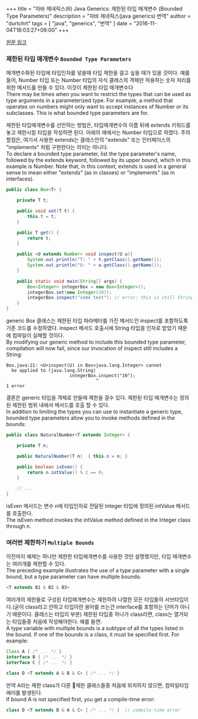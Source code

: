 +++
title = "자바 제네릭스(6) Java Generics: 제한된 타입 매개변수 (Bounded Type Parameters)"
description = "자바 제네릭스(java generics) 번역"
author = "durtchrt"
tags = [ "java", "generics", "번역"  ]
date = "2016-11-04T18:03:27+09:00"
+++

[원문 링크](https://docs.oracle.com/javase/tutorial/java/generics/bounded.html)

### 제한된 타입 매개변수 `Bounded Type Parameters`

매개변수화된 타입에 타입인자를 넣을때 타입 제한을 걸고 싶을 때가 있을 것이다. 예를 들어, Number 타입 또는 Number 타입의 자식 클래스의 객체만 허용하는 숫자 처리를 위한 메서드를 만들 수 있다. 이것이 제한된 타입 매개변수다
<br>
There may be times when you want to restrict the types that can be used as type arguments in a parameterized type. For example, a method that operates on numbers might only want to accept instances of Number or its subclasses. This is what bounded type parameters are for.

제한된 타입매개변수를 선언하는 방법은, 타입매개변수의 이름 뒤에  extends 키워드를 놓고 제한시킬 타입을 작성하면 된다. 아래의 에에서는 Number 타입으로 하였다. 주의할점은, 여기서 사용한 extends는 클래스안의 "extends" 또는 인터페이스의 "implements" 처럼 구현한다는 의미는 아니다.
<br>
To declare a bounded type parameter, list the type parameter's name, followed by the extends keyword, followed by its upper bound, which in this example is Number. Note that, in this context, extends is used in a general sense to mean either "extends" (as in classes) or "implements" (as in interfaces).

```java
public class Box<T> {

    private T t;

    public void set(T t) {
        this.t = t;
    }

    public T get() {
        return t;
    }

    public <U extends Number> void inspect(U u){
        System.out.println("T: " + t.getClass().getName());
        System.out.println("U: " + u.getClass().getName());
    }

    public static void main(String[] args) {
        Box<Integer> integerBox = new Box<Integer>();
        integerBox.set(new Integer(10));
        integerBox.inspect("some text"); // error: this is still String!
    }
}
```
generic Box 클래스는 제한된 타입 파라메터를 가진 메서드인 inspect를 포함하도록 기존 코드를 수정하였다. inspect 메서드 호출시에 String 타입을 인자로 받았기 때문에 컴파일이 실패할 것이다.
<br>
By modifying our generic method to include this bounded type parameter, compilation will now fail, since our invocation of inspect still includes a String:

```shell
Box.java:21: <U>inspect(U) in Box<java.lang.Integer> cannot
  be applied to (java.lang.String)
                        integerBox.inspect("10");
                                  ^
1 error
```

결론은 generic 타입을 객체로 만들때 제한을 걸수 있다. 제한된 타입 매개변수는 정의된 제한된 범위 내에서 메서드를 호출 할 수 있다.
<br>
In addition to limiting the types you can use to instantiate a generic type, bounded type parameters allow you to invoke methods defined in the bounds:

```java
public class NaturalNumber<T extends Integer> {

    private T n;

    public NaturalNumber(T n)  { this.n = n; }

    public boolean isEven() {
        return n.intValue() % 2 == 0;
    }

    // ...
}
```
isEven 메서드는 변수 n에 타입인자로 전달된 Integer 타입에 정의된 intValue 메서드를 호출한다.
<br>
The isEven method invokes the intValue method defined in the Integer class through n.

### 여러번 제한하기 `Multiple Bounds`

이전까지 예제는 하나만 제한한 타입매개변수를 사용한 것만 설명했지만, 타입 매개변수는 여러개를 제한할 수 있다.
<br>
The preceding example illustrates the use of a type parameter with a single bound, but a type parameter can have multiple bounds:

```java
<T extends B1 & B2 & B3>
```

여러개의 제한들로 구성된 타입매개변수는 제한하려 나열한 모든 타입들의 서브타입이다.(굳이 class라고 안하고 타입이란 용어를 쓰는건 interface를 포함하는 단어가 아니기 때문이다. 클래스는 타입의 부분) 제한된 타입중 하나가 class라면, class는 열거되는 타입들중 처음에 작성해야한다. 예를 들면:
<br>
A type variable with multiple bounds is a subtype of all the types listed in the bound. If one of the bounds is a class, it must be specified first. For example:

```java
Class A { /* ... */ }
interface B { /* ... */ }
interface C { /* ... */ }

class D <T extends A & B & C> { /* ... */ }
```

만약 A라는 제한 class가 다른 제한 클래스들중 처음에 위치하지 않으면, 컴파일타임 에러를 발생된다.
<br>
If bound A is not specified first, you get a compile-time error:

```java
class D <T extends B & A & C> { /* ... */ }  // compile-time error
```
